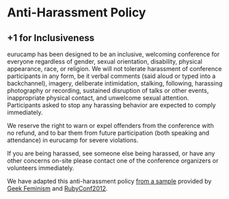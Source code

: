 # Anti-Harassment Policy
## +1 for Inclusiveness

eurucamp has been designed to be an inclusive, welcoming conference for everyone regardless of gender, sexual orientation, disability, physical appearance, race, or religion. We will not tolerate harassment of conference participants in any form, be it verbal comments (said aloud or typed into a backchannel), imagery, deliberate intimidation, stalking, following, harassing photography or recording, sustained disruption of talks or other events, inappropriate physical contact, and unwelcome sexual attention. Participants asked to stop any harassing behavior are expected to comply immediately.

We reserve the right to warn or expel offenders from the conference with no refund, and to bar them from future participation (both speaking and attendance) in eurucamp for severe violations.

If you are being harassed, see someone else being harassed, or have any other concerns on-site please contact one of the conference organizers or volunteers immediately.

We have adapted this anti-harassment policy [from a sample] provided by [Geek Feminism] and [RubyConf2012].

[from a sample]:http://geekfeminism.wikia.com/
[RubyConf2012]:http://railsconf2012.com/antiharassment
[Geek Feminism]:http://geekfeminism.wikia.com/wiki/Conference_anti-harassment/Policy
